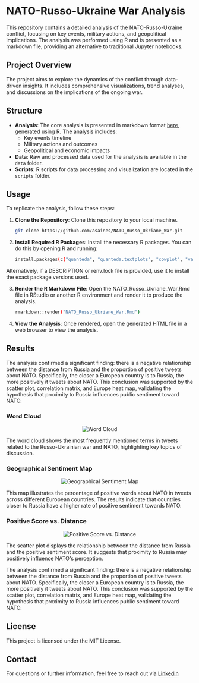 # NATO-Russo-Ukraine War Analysis

This repository contains a detailed analysis of the NATO-Russo-Ukraine conflict, focusing on key events, military actions, and geopolitical implications. The analysis was performed using R and is presented as a markdown file, providing an alternative to traditional Jupyter notebooks.

## Project Overview

The project aims to explore the dynamics of the conflict through data-driven insights. It includes comprehensive visualizations, trend analyses, and discussions on the implications of the ongoing war.

## Structure

- **Analysis**: The core analysis is presented in markdown format [here](https://asaines.github.io/NATO_Russo_Ukriane_War/), generated using R. The analysis includes:
  - Key events timeline
  - Military actions and outcomes
  - Geopolitical and economic impacts
- **Data**: Raw and processed data used for the analysis is available in the `data` folder.
- **Scripts**: R scripts for data processing and visualization are located in the `scripts` folder.

## Usage

To replicate the analysis, follow these steps:

1. **Clone the Repository**: Clone this repository to your local machine.
   
   ```bash
   git clone https://github.com/asaines/NATO_Russo_Ukriane_War.git

2. **Install Required R Packages**: Install the necessary R packages. You can do this by opening R and running:

    ```bash
    install.packages(c("quanteda", "quanteda.textplots", "cowplot", "vader", "readxl", "tidyverse", "REdaS"))


Alternatively, if a DESCRIPTION or renv.lock file is provided, use it to install the exact package versions used.

3. **Render the R Markdown File**: Open the NATO_Russo_Ukriane_War.Rmd file in RStudio or another R environment and render it to produce the analysis.

    ```bash
    rmarkdown::render("NATO_Russo_Ukriane_War.Rmd")

4. **View the Analysis**: Once rendered, open the generated HTML file in a web browser to view the analysis.


## Results
The analysis confirmed a significant finding: there is a negative relationship between the distance from Russia and the proportion of positive tweets about NATO. Specifically, the closer a European country is to Russia, the more positively it tweets about NATO. This conclusion was supported by the scatter plot, correlation matrix, and Europe heat map, validating the hypothesis that proximity to Russia influences public sentiment toward NATO.

### Word Cloud

<div align="center">
    <img src="https://github.com/user-attachments/assets/9c56b6b3-4c87-4d08-bc0e-d668957860b3" alt="Word Cloud">
</div>

The word cloud shows the most frequently mentioned terms in tweets related to the Russo-Ukrainian war and NATO, highlighting key topics of discussion.

### Geographical Sentiment Map

<div align="center">
    <img src="https://github.com/user-attachments/assets/37cbffbc-2d71-4cb6-9d3a-6e8222ed35c1" alt="Geographical Sentiment Map">
</div>

This map illustrates the percentage of positive words about NATO in tweets across different European countries. The results indicate that countries closer to Russia have a higher rate of positive sentiment towards NATO.

### Positive Score vs. Distance

<div align="center">
    <img src="https://github.com/user-attachments/assets/d2d5898d-9d76-4b9f-b93a-0b12538a2181" alt="Positive Score vs. Distance">
</div>

The scatter plot displays the relationship between the distance from Russia and the positive sentiment score. It suggests that proximity to Russia may positively influence NATO's perception.


The analysis confirmed a significant finding: there is a negative relationship between the distance from Russia and the proportion of positive tweets about NATO. Specifically, the closer a European country is to Russia, the more positively it tweets about NATO. This conclusion was supported by the scatter plot, correlation matrix, and Europe heat map, validating the hypothesis that proximity to Russia influences public sentiment toward NATO.

## License

This project is licensed under the MIT License.


## Contact

For questions or further information, feel free to reach out via [Linkedin](https://www.linkedin.com/in/asaines/)
